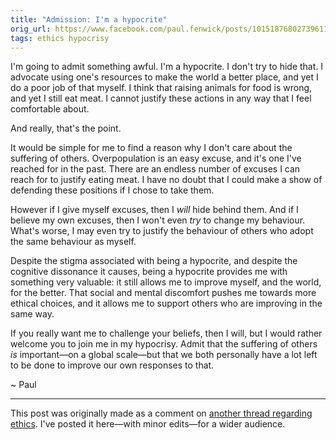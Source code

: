 ```yaml
---
title: "Admission: I'm a hypocrite"
orig_url: https://www.facebook.com/paul.fenwick/posts/10151876802739611
tags: ethics hypocrisy
---
```


I'm going to admit something awful. I'm a hypocrite. I don't try to hide that.
I advocate using one's resources to make the world a better place, and yet I do
a poor job of that myself. I think that raising animals for food is wrong, and
yet I still eat meat. I cannot justify these actions in any way that I feel
comfortable about.

And really, that's the point.

<!--more-->

It would be simple for me to find a reason why I don't care about the suffering
of others. Overpopulation is an easy excuse, and it's one I've reached for in
the past. There are an endless number of excuses I can reach for to justify
eating meat. I have no doubt that I could make a show of defending these
positions if I chose to take them.

However if I give myself excuses, then I *will* hide behind them. And if I
believe my own excuses, then I won't even *try* to change my behaviour. What's
worse, I may even try to justify the behaviour of others who adopt the same
behaviour as myself.

Despite the stigma associated with being a hypocrite, and despite the cognitive
dissonance it causes, being a hypocrite provides me with something very
valuable: it still allows me to improve myself, and the world, for the better.
That social and mental discomfort pushes me towards more ethical choices, and
it allows me to support others who are improving in the same way.

If you really want me to challenge your beliefs, then I will, but I would
rather welcome you to join me in my hypocrisy. Admit that the suffering of
others *is* important—on a global scale—but that we both personally have a lot
left to be done to improve our own responses to that.

~ Paul

---

This post was originally made as a comment on
[another thread regarding ethics](https://www.facebook.com/paul.fenwick/posts/10151875254259611).
I've posted it here—with minor edits—for a wider audience.
